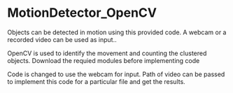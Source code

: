 # MotionDetector_OpenCV
Objects can be detected in motion using this provided code. A webcam or a recorded video can be used as input..

OpenCV is used to identify the movement and counting the clustered objects.
Download the requied modules before implementing code

Code is changed to use the webcam for input. Path of video can be passed to implement this code for a particular file and get the results.
